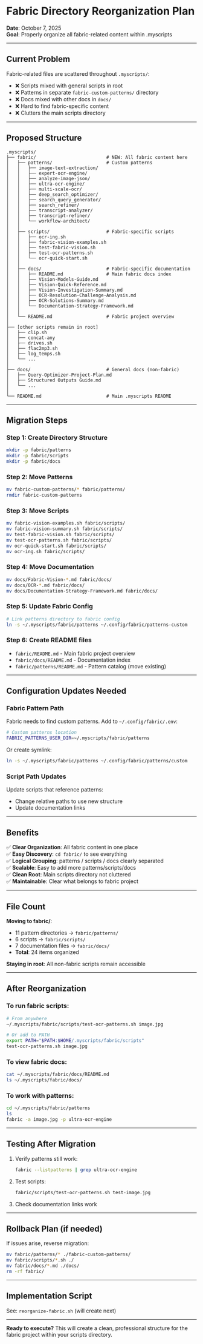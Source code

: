 # Fabric Directory Reorganization Plan

**Date**: October 7, 2025  
**Goal**: Properly organize all fabric-related content within .myscripts

---

## Current Problem

Fabric-related files are scattered throughout `.myscripts/`:
- ❌ Scripts mixed with general scripts in root
- ❌ Patterns in separate `fabric-custom-patterns/` directory
- ❌ Docs mixed with other docs in `docs/`
- ❌ Hard to find fabric-specific content
- ❌ Clutters the main scripts directory

---

## Proposed Structure

```
.myscripts/
├── fabric/                          # NEW: All fabric content here
│   ├── patterns/                    # Custom patterns
│   │   ├── image-text-extraction/
│   │   ├── expert-ocr-engine/
│   │   ├── analyze-image-json/
│   │   ├── ultra-ocr-engine/
│   │   ├── multi-scale-ocr/
│   │   ├── deep_search_optimizer/
│   │   ├── search_query_generator/
│   │   ├── search_refiner/
│   │   ├── transcript-analyzer/
│   │   ├── transcript-refiner/
│   │   └── workflow-architect/
│   │
│   ├── scripts/                     # Fabric-specific scripts
│   │   ├── ocr-ing.sh
│   │   ├── fabric-vision-examples.sh
│   │   ├── test-fabric-vision.sh
│   │   ├── test-ocr-patterns.sh
│   │   └── ocr-quick-start.sh
│   │
│   ├── docs/                        # Fabric-specific documentation
│   │   ├── README.md                # Main fabric docs index
│   │   ├── Vision-Models-Guide.md
│   │   ├── Vision-Quick-Reference.md
│   │   ├── Vision-Investigation-Summary.md
│   │   ├── OCR-Resolution-Challenge-Analysis.md
│   │   ├── OCR-Solutions-Summary.md
│   │   └── Documentation-Strategy-Framework.md
│   │
│   └── README.md                    # Fabric project overview
│
├── [other scripts remain in root]
│   ├── clip.sh
│   ├── concat-any
│   ├── drives.sh
│   ├── flac2mp3.sh
│   ├── log_temps.sh
│   └── ...
│
├── docs/                            # General docs (non-fabric)
│   ├── Query-Optimizer-Project-Plan.md
│   ├── Structured Outputs Guide.md
│   └── ...
│
└── README.md                        # Main .myscripts README
```

---

## Migration Steps

### Step 1: Create Directory Structure
```bash
mkdir -p fabric/patterns
mkdir -p fabric/scripts
mkdir -p fabric/docs
```

### Step 2: Move Patterns
```bash
mv fabric-custom-patterns/* fabric/patterns/
rmdir fabric-custom-patterns
```

### Step 3: Move Scripts
```bash
mv fabric-vision-examples.sh fabric/scripts/
mv fabric-vision-summary.sh fabric/scripts/
mv test-fabric-vision.sh fabric/scripts/
mv test-ocr-patterns.sh fabric/scripts/
mv ocr-quick-start.sh fabric/scripts/
mv ocr-ing.sh fabric/scripts/
```

### Step 4: Move Documentation
```bash
mv docs/Fabric-Vision-*.md fabric/docs/
mv docs/OCR-*.md fabric/docs/
mv docs/Documentation-Strategy-Framework.md fabric/docs/
```

### Step 5: Update Fabric Config
```bash
# Link patterns directory to fabric config
ln -s ~/.myscripts/fabric/patterns ~/.config/fabric/patterns-custom
```

### Step 6: Create README files
- `fabric/README.md` - Main fabric project overview
- `fabric/docs/README.md` - Documentation index
- `fabric/patterns/README.md` - Pattern catalog (move existing)

---

## Configuration Updates Needed

### Fabric Pattern Path
Fabric needs to find custom patterns. Add to `~/.config/fabric/.env`:
```bash
# Custom patterns location
FABRIC_PATTERNS_USER_DIR=~/.myscripts/fabric/patterns
```

Or create symlink:
```bash
ln -s ~/.myscripts/fabric/patterns ~/.config/fabric/patterns/custom
```

### Script Path Updates
Update scripts that reference patterns:
- Change relative paths to use new structure
- Update documentation links

---

## Benefits

✅ **Clear Organization**: All fabric content in one place  
✅ **Easy Discovery**: `cd fabric/` to see everything  
✅ **Logical Grouping**: patterns / scripts / docs clearly separated  
✅ **Scalable**: Easy to add more patterns/scripts/docs  
✅ **Clean Root**: Main scripts directory not cluttered  
✅ **Maintainable**: Clear what belongs to fabric project  

---

## File Count

**Moving to fabric/**:
- 11 pattern directories → `fabric/patterns/`
- 6 scripts → `fabric/scripts/`
- 7 documentation files → `fabric/docs/`
- **Total**: 24 items organized

**Staying in root**: All non-fabric scripts remain accessible

---

## After Reorganization

### To run fabric scripts:
```bash
# From anywhere
~/.myscripts/fabric/scripts/test-ocr-patterns.sh image.jpg

# Or add to PATH
export PATH="$PATH:$HOME/.myscripts/fabric/scripts"
test-ocr-patterns.sh image.jpg
```

### To view fabric docs:
```bash
cat ~/.myscripts/fabric/docs/README.md
ls ~/.myscripts/fabric/docs/
```

### To work with patterns:
```bash
cd ~/.myscripts/fabric/patterns
ls
fabric -a image.jpg -p ultra-ocr-engine
```

---

## Testing After Migration

1. Verify patterns still work:
   ```bash
   fabric --listpatterns | grep ultra-ocr-engine
   ```

2. Test scripts:
   ```bash
   fabric/scripts/test-ocr-patterns.sh test-image.jpg
   ```

3. Check documentation links work

---

## Rollback Plan (if needed)

If issues arise, reverse migration:
```bash
mv fabric/patterns/* ./fabric-custom-patterns/
mv fabric/scripts/*.sh ./
mv fabric/docs/*.md ./docs/
rm -rf fabric/
```

---

## Implementation Script

See: `reorganize-fabric.sh` (will create next)

---

**Ready to execute?** This will create a clean, professional structure for the fabric project within your scripts directory.
